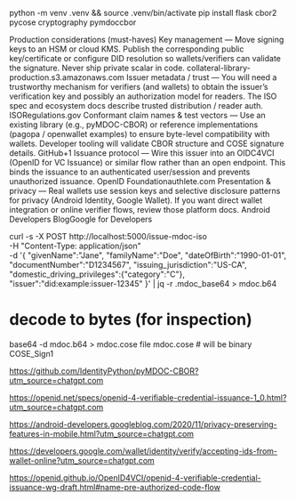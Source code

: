 python -m venv .venv && source .venv/bin/activate
pip install flask cbor2 pycose cryptography pymdoccbor



Production considerations (must-haves)
Key management — Move signing keys to an HSM or cloud KMS. Publish the corresponding public key/certificate or configure DID resolution so wallets/verifiers can validate the signature. Never ship private scalar in code. collateral-library-production.s3.amazonaws.com
Issuer metadata / trust — You will need a trustworthy mechanism for verifiers (and wallets) to obtain the issuer’s verification key and possibly an authorization model for readers. The ISO spec and ecosystem docs describe trusted distribution / reader auth. ISORegulations.gov
Conformant claim names & test vectors — Use an existing library (e.g., pyMDOC-CBOR) or reference implementations (pagopa / openwallet examples) to ensure byte-level compatibility with wallets. Developer tooling will validate CBOR structure and COSE signature details. GitHub+1
Issuance protocol — Wire this issuer into an OIDC4VCI (OpenID for VC Issuance) or similar flow rather than an open endpoint. This binds the issuance to an authenticated user/session and prevents unauthorized issuance. OpenID Foundationauthlete.com
Presentation & privacy — Real wallets use session keys and selective disclosure patterns for privacy (Android Identity, Google Wallet). If you want direct wallet integration or online verifier flows, review those platform docs. Android Developers BlogGoogle for Developers

curl -s -X POST http://localhost:5000/issue-mdoc-iso \
  -H "Content-Type: application/json" \
  -d '{
    "givenName":"Jane",
    "familyName":"Doe",
    "dateOfBirth":"1990-01-01",
    "documentNumber":"D1234567",
    "issuing_jurisdiction":"US-CA",
    "domestic_driving_privileges":{"category":"C"},
    "issuer":"did:example:issuer-12345"
  }' | jq -r .mdoc_base64 > mdoc.b64

# decode to bytes (for inspection)
base64 -d mdoc.b64 > mdoc.cose
file mdoc.cose   # will be binary COSE_Sign1



https://github.com/IdentityPython/pyMDOC-CBOR?utm_source=chatgpt.com

https://openid.net/specs/openid-4-verifiable-credential-issuance-1_0.html?utm_source=chatgpt.com

https://android-developers.googleblog.com/2020/11/privacy-preserving-features-in-mobile.html?utm_source=chatgpt.com

https://developers.google.com/wallet/identity/verify/accepting-ids-from-wallet-online?utm_source=chatgpt.com

https://openid.github.io/OpenID4VCI/openid-4-verifiable-credential-issuance-wg-draft.html#name-pre-authorized-code-flow
